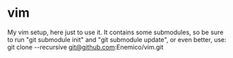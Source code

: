 # vim
My vim setup, here just to use it.
It contains some submodules, so be sure to run "git submodule init" and "git submodule update",
or even better, use: git clone --recursive git@github.com:Enemico/vim.git 

